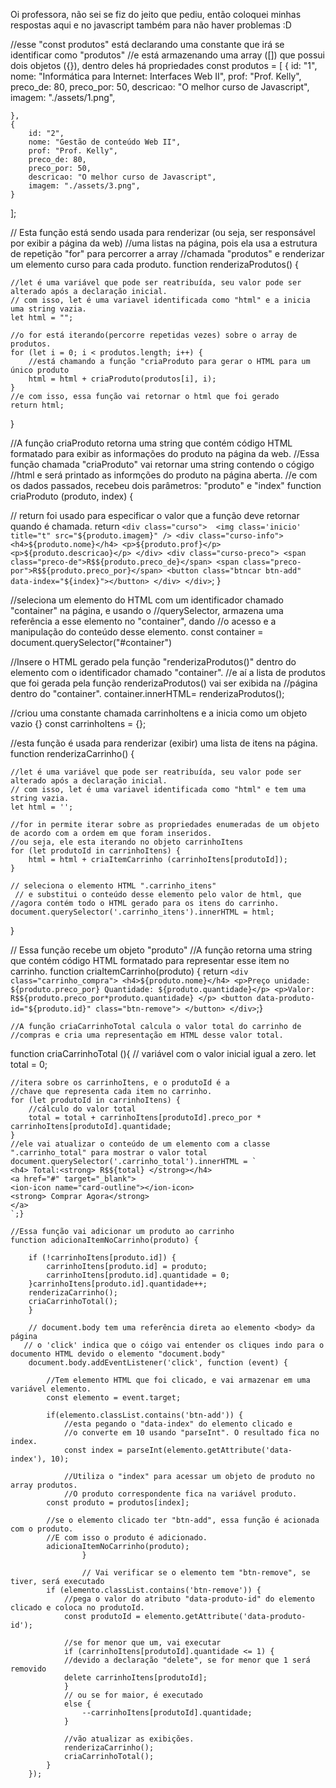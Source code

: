 
Oi professora, não sei se fiz do jeito que pediu, então coloquei minhas respostas aqui e no javascript também para não haver problemas :D

//esse "const produtos" está declarando uma constante que irá se identificar como "produtos" 
//e está armazenando uma array ([]) que possui dois objetos ({}), dentro deles há propriedades
const produtos = [
    {
        id: "1",
        nome: "Informática para Internet: Interfaces Web II",
        prof: "Prof. Kelly",
        preco_de: 80,
        preco_por: 50,
        descricao: "O melhor curso de Javascript",
        imagem: "./assets/1.png",

    },
    {
        id: "2",
        nome: "Gestão de conteúdo Web II",
        prof: "Prof. Kelly",
        preco_de: 80,
        preco_por: 50,
        descricao: "O melhor curso de Javascript",
        imagem: "./assets/3.png",
    }
];


// Esta função está sendo usada para renderizar (ou seja, ser responsável por exibir a página da web)
 //uma listas na página, pois ela usa a estrutura de repetição "for" para percorrer a array
  //chamada "produtos" e renderizar um elemento curso para cada produto.
function renderizaProdutos() {
  
    //let é uma variável que pode ser reatribuída, seu valor pode ser alterado após a declaração inicial.
    // com isso, let é uma variavel identificada como "html" e a inicia uma string vazia.
    let html = "";

    //o for está iterando(percorre repetidas vezes) sobre o array de produtos.
    for (let i = 0; i < produtos.length; i++) {
        //está chamando a função "criaProduto para gerar o HTML para um único produto
        html = html + criaProduto(produtos[i], i);
    }
    //e com isso, essa função vai retornar o html que foi gerado
    return html;
}

//A função criaProduto retorna uma string que contém código HTML formatado para exibir as informações do produto na página da web.
//Essa função chamada "criaProduto" vai retornar uma string contendo o cógigo 
//html e será printado as informções do produto na página aberta.
//e com os dados passados, recebeu dois parâmetros: "produto" e "index"
function criaProduto (produto, index) {

   // return foi usado para especificar o valor que a função deve retornar quando é chamada. 
    return `
    <div class="curso"> 
    <img class='inicio' title="t" src="${produto.imagem}" />
    <div class="curso-info">
    <h4>${produto.nome}</h4>
    <p>${produto.prof}</p>
    <p>${produto.descricao}</p>
    </div>
    <div class="curso-preco">
    <span class="preco-de">R$${produto.preco_de}</span>
    <span class="preco-por">R$${produto.preco_por}</span>
    <button class="btncar btn-add" data-index="${index}"></button>
    </div>
    </div>
     `;
}

//seleciona um elemento do HTML com um identificador chamado "container" na página, e usando o 
//querySelector, armazena uma referência a esse elemento no "container", dando
//o acesso e a manipulação do conteúdo desse elemento.
const container = document.querySelector("#container")

//Insere o HTML gerado pela função "renderizaProdutos()" dentro do elemento com o identificador chamado "container". 
//e aí a lista de produtos que foi gerada pela função renderizaProdutos() vai ser exibida na 
//página dentro do "container".
container.innerHTML= renderizaProdutos();

//criou uma constante chamada carrinhoItens e a inicia como um objeto vazio {}
const carrinhoItens = {};

//esta função é usada para renderizar (exibir) uma lista de itens na página. 
function renderizaCarrinho() {

    //let é uma variável que pode ser reatribuída, seu valor pode ser alterado após a declaração inicial.
    // com isso, let é uma variavel identificada como "html" e tem uma string vazia.
    let html = '';

    //for in permite iterar sobre as propriedades enumeradas de um objeto de acordo com a ordem em que foram inseridos.
    //ou seja, ele esta iterando no objeto carrinhoItens
    for (let produtoId in carrinhoItens) {
        html = html + criaItemCarrinho (carrinhoItens[produtoId]);
    }

    // seleciona o elemento HTML ".carrinho_itens" 
     // e substitui o conteúdo desse elemento pelo valor de html, que 
    //agora contém todo o HTML gerado para os itens do carrinho.
    document.querySelector('.carrinho_itens').innerHTML = html;

}

// Essa função recebe um objeto "produto"
//A função retorna uma string que contém código HTML formatado para representar esse item no carrinho. 
function criaItemCarrinho(produto) {
    return `
    <div class="carrinho_compra">
    <h4>${produto.nome}</h4>
    <p>Preço unidade: ${produto.preco_por}
    Quantidade: ${produto.quantidade}</p>
    <p>Valor: R$${produto.preco_por*produto.quantidade} </p>
    <button data-produto-id="${produto.id}" class="btn-remove">
    </button>
    </div>
    `;}

    //A função criaCarrinhoTotal calcula o valor total do carrinho de 
    //compras e cria uma representação em HTML desse valor total.
function criaCarrinhoTotal (){
    // variável com o valor inicial  igual a zero.
    let total = 0;

    //itera sobre os carrinhoItens, e o produtoId é a
    //chave que representa cada item no carrinho.
    for (let produtoId in carrinhoItens) {
        //cálculo do valor total
        total = total + carrinhoItens[produtoId].preco_por * carrinhoItens[produtoId].quantidade;
    }
    //ele vai atualizar o conteúdo de um elemento com a classe ".carrinho_total" para mostrar o valor total
    document.querySelector('.carrinho_total').innerHTML = `
    <h4> Total:<strong> R$${total} </strong></h4>
    <a href="#" target="_blank">
    <ion-icon name="card-outline"></ion-icon>
    <strong> Comprar Agora</strong>
    </a>
    `;}

    //Essa função vai adicionar um produto ao carrinho
    function adicionaItemNoCarrinho(produto) {

        if (!carrinhoItens[produto.id]) {
            carrinhoItens[produto.id] = produto;
            carrinhoItens[produto.id].quantidade = 0;
        }carrinhoItens[produto.id].quantidade++;
        renderizaCarrinho();
        criaCarrinhoTotal();
        }
    
        // document.body tem uma referência direta ao elemento <body> da página
       // o 'click' indica que o cóigo vai entender os cliques indo para o documento HTML devido o elemento "document.body" 
        document.body.addEventListener('click', function (event) {

            //Tem elemento HTML que foi clicado, e vai armazenar em uma variável elemento.
            const elemento = event.target;

            if(elemento.classList.contains('btn-add')) {
                //esta pegando o "data-index" do elemento clicado e 
                //o converte em 10 usando "parseInt". O resultado fica no index.
                const index = parseInt(elemento.getAttribute('data-index'), 10);

                //Utiliza o "index" para acessar um objeto de produto no array produtos. 
                //O produto correspondente fica na variável produto.
            const produto = produtos[index];

            //se o elemento clicado ter "btn-add", essa função é acionada com o produto. 
            //E com isso o produto é adicionado.
            adicionaItemNoCarrinho(produto);
                    }

                    // Vai verificar se o elemento tem "btn-remove", se tiver, será executado
            if (elemento.classList.contains('btn-remove')) {
                //pega o valor do atributo "data-produto-id" do elemento clicado e coloca no produtoId.
                const produtoId = elemento.getAttribute('data-produto-id');

                //se for menor que um, vai executar
                if (carrinhoItens[produtoId].quantidade <= 1) {
                //devido a declaração "delete", se for menor que 1 será removido
                delete carrinhoItens[produtoId];
                }
                // ou se for maior, é executado
                else {
                    --carrinhoItens[produtoId].quantidade;
                }

                //vão atualizar as exibições.
                renderizaCarrinho();
                criaCarrinhoTotal();
            }
        });
